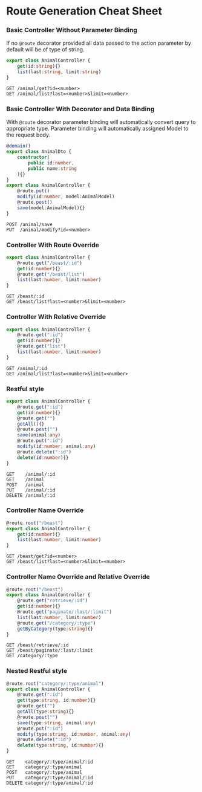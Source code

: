 # Route Generation Cheat Sheet

### Basic Controller Without Parameter Binding

If no `@route` decorator provided all data passed to the action parameter by default will be of type of string.

```typescript
export class AnimalController {
    get(id:string){}
    list(last:string, limit:string)
}
```
```
GET /animal/get?id=<number>
GET /animal/list?last=<number>&limit=<number>
```

### Basic Controller With Decorator and Data Binding

With `@route` decorator parameter binding will automatically convert query to appropriate type. Parameter binding will automatically assigned Model to the request body.

```typescript
@domain()
export class AnimalDto {
    constructor(
        public id:number,
        public name:string
    ){}
}
export class AnimalController {
    @route.put()
    modify(id:number, model:AnimalModel)
    @route.post()
    save(model:AnimalModel){}
}
```
```
POST /animal/save
PUT  /animal/modify?id=<number>
```

### Controller With Route Override
```typescript
export class AnimalController {
    @route.get("/beast/:id")
    get(id:number){}
    @route.get("/beast/list")
    list(last:number, limit:number)
}
```
```
GET /beast/:id
GET /beast/list?last=<number>&limit=<number>
```

### Controller With Relative Override
```typescript
export class AnimalController {
    @route.get(":id")
    get(id:number){}
    @route.get("list")
    list(last:number, limit:number)
}
```
```
GET /animal/:id
GET /animal/list?last=<number>&limit=<number>
```


### Restful style
```typescript
export class AnimalController {
    @route.get(":id")
    get(id:number){}
    @route.get("")
    getAll(){}
    @route.post("")
    save(animal:any)
    @route.put(":id")
    modify(id:number, animal:any)
    @route.delete(":id")
    delete(id:number){}
}
```
```
GET    /animal/:id
GET    /animal
POST   /animal
PUT    /animal/:id
DELETE /animal/:id
```

### Controller Name Override
```typescript
@route.root("/beast")
export class AnimalController {
    get(id:number){}
    list(last:number, limit:number)
}
```
```
GET /beast/get?id=<number>
GET /beast/list?last=<number>&limit=<number>
```

### Controller Name Override and Relative Override
```typescript
@route.root("/beast")
export class AnimalController {
    @route.get("retrieve/:id")
    get(id:number){}
    @route.get("paginate/:last/:limit")
    list(last:number, limit:number)
    @route.get("/category/:type")
    getByCategory(type:string){}
}
```
```
GET /beast/retrieve/:id
GET /beast/paginate/:last/:limit
GET /category/:type
```

### Nested Restful style
```typescript
@route.root("category/:type/animal")
export class AnimalController {
    @route.get(":id")
    get(type:string, id:number){}
    @route.get("")
    getAll(type:string){}
    @route.post("")
    save(type:string, animal:any)
    @route.put(":id")
    modify(type:string, id:number, animal:any)
    @route.delete(":id")
    delete(type:string, id:number){}
}
```
```
GET    category/:type/animal/:id
GET    category/:type/animal
POST   category/:type/animal
PUT    category/:type/animal/:id
DELETE category/:type/animal/:id
```
